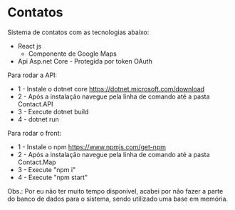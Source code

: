 # Contatos
Sistema de contatos com as tecnologias abaixo:

- React js
  - Componente de Google Maps
- Api Asp.net Core - Protegida por token OAuth


Para rodar a API:

 - 1 - Instale o dotnet core https://dotnet.microsoft.com/download
 - 2 - Após a instalação navegue pela linha de comando até a pasta Contact.API 
 - 3 - Execute dotnet build
 - 4 - dotnet run
 
Para rodar o front:
 
 - 1 - Instale o npm https://www.npmjs.com/get-npm
 - 2 - Após a instalação navegue pela linha de comando até a pasta Contact.Map
 - 3 - Execute "npm i"
 - 4 - Execute "npm start"
 
 Obs.: Por eu não ter muito tempo disponível, acabei por não fazer a parte do banco de dados para o sistema, sendo utilizado uma base em memória.
 
